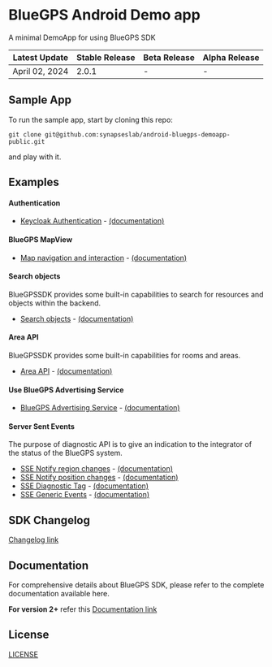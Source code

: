 # BlueGPS Android Demo app

A minimal DemoApp for using BlueGPS SDK

| Latest Update    | Stable Release	 | Beta Release    | Alpha Release   |
| ---------------- | --------------- | --------------- | --------------- |
| April 02, 2024   | 2.0.1           | -               | -               |

## Sample App

To run the sample app, start by cloning this repo:

 ```shell
git clone git@github.com:synapseslab/android-bluegps-demoapp-public.git
```

and play with it.

## Examples

#### Authentication

- [Keycloak Authentication](https://github.com/synapseslab/android-bluegps-demoapp-public/blob/main/demo-app/app/src/main/java/com/synapseslab/bluegpssdkdemo/keycloak/KeycloakActivity.kt) - [(documentation)](https://synapseslab.com/android-bluegps-sdk-public/v2/v2.html#32-app-authentication)

#### BlueGPS MapView
- [Map navigation and interaction](https://github.com/synapseslab/android-bluegps-demoapp-public/blob/main/demo-app/app/src/main/java/com/synapseslab/bluegpssdkdemo/map/MapActivity.kt) - [(documentation)](https://synapseslab.com/android-bluegps-sdk-public/v2/v2.html#5-bluegpsmapview)

#### Search objects
BlueGPSSDK provides some built-in capabilities to search for resources and objects within the backend.
- [Search objects](https://github.com/synapseslab/android-bluegps-demoapp-public/blob/main/demo-app/app/src/main/java/com/synapseslab/bluegpssdkdemo/search_object/SearchObjectsActivity.kt) - [(documentation)](https://synapseslab.com/android-bluegps-sdk-public/v2/v2.html#8-search-object-api)

#### Area API
BlueGPSSDK provides some built-in capabilities for rooms and areas.

- [Area API](https://github.com/synapseslab/android-bluegps-demoapp-public/blob/main/demo-app/app/src/main/java/com/synapseslab/bluegpssdkdemo/area/AreaActivity.kt) - [(documentation)](https://synapseslab.com/android-bluegps-sdk-public/v2/v2.html#10-area-api)

#### Use BlueGPS Advertising Service
- [BlueGPS Advertising Service](https://github.com/synapseslab/android-bluegps-demoapp-public/blob/main/demo-app/app/src/main/java/com/synapseslab/bluegpssdkdemo/login/MainActivity.kt#L62) - [(documentation)](https://synapseslab.com/android-bluegps-sdk-public/v2/v2.html#4-use-bluegps-advertising-service)

#### Server Sent Events
The purpose of diagnostic API is to give an indication to the integrator of the status of the BlueGPS system.


- [SSE Notify region changes](https://github.com/synapseslab/android-bluegps-demoapp-public/blob/main/demo-app/app/src/main/java/com/synapseslab/bluegpssdkdemo/sse/NotifyRegionActivity.kt) - [(documentation)](https://synapseslab.com/android-bluegps-sdk-public/v2/v2.html#62-notify-region-changes)
- [SSE Notify position changes](https://github.com/synapseslab/android-bluegps-demoapp-public/blob/main/demo-app/app/src/main/java/com/synapseslab/bluegpssdkdemo/sse/NotifyPositionActivity.kt) - [(documentation)](https://synapseslab.com/android-bluegps-sdk-public/v2/v2.html#63-notify-position-changes)
- [SSE Diagnostic Tag](https://github.com/synapseslab/android-bluegps-demoapp-public/blob/main/demo-app/app/src/main/java/com/synapseslab/bluegpssdkdemo/sse/DiagnosticTagActivity.kt) - [(documentation)](https://synapseslab.com/android-bluegps-sdk-public/v2/v2.html#61-diagnostic-sse)
- [SSE Generic Events](https://github.com/synapseslab/android-bluegps-demoapp-public/blob/main/demo-app/app/src/main/java/com/synapseslab/bluegpssdkdemo/sse/GenericEventsActivity.kt) - [(documentation)](https://synapseslab.com/android-bluegps-sdk-public/v2/v2.html#64-notify-generic-events)

## SDK Changelog

[Changelog link](https://synapseslab.com/android-bluegps-sdk-public/changelog/changelog.html)

## Documentation
For comprehensive details about BlueGPS SDK, please refer to the complete documentation available here.

**For version 2+** refer this
[Documentation link](https://synapseslab.com/android-bluegps-sdk-public/v2/v2.html)


## License

[LICENSE](https://github.com/synapseslab/android-bluegps-demoapp-public/blob/main/LICENSE.md)
